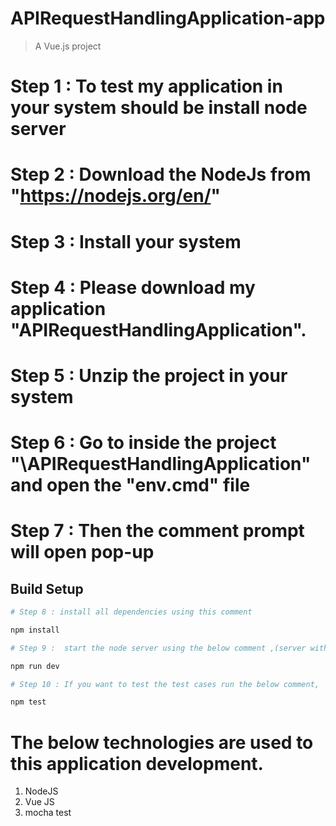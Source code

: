 # APIRequestHandlingApplication-app

> A Vue.js project

# Step 1 : To test my application in your system should be install node server
# Step 2 : Download the NodeJs from "https://nodejs.org/en/"
# Step 3 :  Install your system

# Step 4 : Please download my application "APIRequestHandlingApplication".
# Step 5 : Unzip  the project in your system
# Step 6 : Go to inside the project "\APIRequestHandlingApplication" and open the  "env.cmd" file
# Step 7 : Then the comment prompt will open pop-up

## Build Setup

``` bash
# Step 8 : install all dependencies using this comment

npm install

# Step 9 :  start the node server using the below comment ,(server with hot reload at http://localhost:3000)

npm run dev

# Step 10 : If you want to test the test cases run the below comment,

npm test

```


# The below technologies are used to this application development.
1. NodeJS
2. Vue JS
3. mocha test

